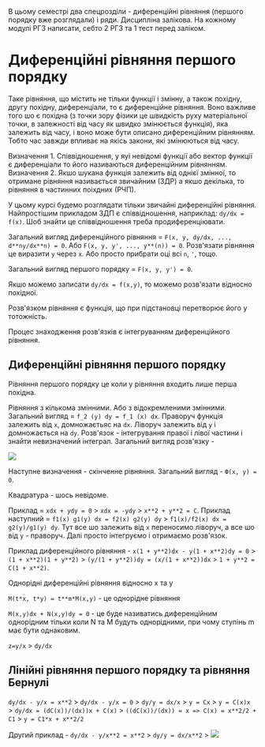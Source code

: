 В цьому семестрі два спецрозділи - диференційні рівняння (першого порядку вже розглядали) і ряди. Дисципліна залікова. На кожному модулі РГЗ написати, себто 2 РГЗ та 1 тест перед заліком.

# Диференційні рівняння першого порядку

Таке рівняння, що містить не тільки функції і змінну, а також похідну, другу похідну, диференціали, то є диференційне рівняння. Воно важливе того шо є похідна (з точки зору фізики це швидкість руху матеріальної точки, в залежності від часу як швидко змінюється функція), яка залежить від часу, і воно може бути описано диференційним рівнянням. Тобто час завжди впливає на якісь закони, які змінюються від часу.

Визначення 1. Співвідношення, у яуі невідомі функції або вектор функції є диференціали то його називаються диференційним рівнянням.
Визначення 2. Якшо шукана функція залежить від однієї змінної, то отримане рівняння називається звичайним (ЗДР) а якшо декілька, то рівняння в частинних поіхдних (РЧП).

У цьому курсі будемо розглядати тільки звичайні диференційні рівняння. Найпростішим прикладом ЗДП є співвідношення, наприклад: `dy/dx = f(x)`. Шоб знайти це співвідношення треба продиференціювати.

Загальний вигляд диференційного рівняння = `F(x, y, dy/dx, ..., d**ny/dx**n) = 0`. Або `F(x, y, y', ..., y**(n)) = 0`. Розв'язати рівняння це виразити `y` через `x`. Або просто прибрати оці всі `n`, `'`, тощо.

Загальний вигляд першого порядку = `F(x, y, y') = 0`.

Якшо можемо записати `dy/dx = f(x,y)`, то можемо розв'язати відносно похідної.

Розв'язком рівняння є функція, що при підстановці перетворює його у тотожність.

Процес знаходження розв'язків є інтегруванням диференційного рівняння.

## Диференційні рівняння першого порядку

Рівняння першого порядку це коли у рівняння входить лише перша похідна.

Рівняння з кількома змінними. Або з відокремленими змінними. Загальний вигляд = `f_2 (y) dy = f_1 (x) dx`. Праворуч функція залежить від `x`, домножаєтьяс на `dx`. Ліворуч залежить від `y` і домножається на `dy`. Розв'язок - інтегрування правої і лівої частини і знайти невизначений інтеграл. Загальний вигляд розв'язку -

![](https://i.imgur.com/hYQNXBZ.png)

Наступне визначення - скінченне рівняння. Загальний вигляд - `Ф(x, y) = 0`.

Квадратура - шось невідоме.

Приклад = `xdx + ydy = 0` > `xdx = -ydy` > `x**2 + y**2 = C`. Приклад наступний = `f1(x) g1(y) dx = f2(x) g2(y) dy` > `f1(x)/f2(x) dx = g2(y)/g1(y) dy`. Тут все шо залежить від `х` переносимо ліворуч, а все шо від `у` - праворуч. Далі просто інтегруємо і отримаємо розв'язок.

Приклад диференційного рівняння - `x(1 + y**2)dx - y(1 + x**2)dy = 0` > `(1 + x**2)(1 + y**2)` > `(y/(1 + y**2))dy = (x/(1 + x**2))dx` > `1 + y**2 = C(1 + x**2)`. 

Однорідні диференційні рівняння відносно х та у

`M(t*x, t*y) = t**m*M(x,y)` - це однорідне рівняння

`M(x,y)dx + N(x,y)dy = 0` - це буде називатись диференційним однорідним тільки коли N та M будуть однорідними, при чому ступінь m має бути однаковим.

`z=y/x` > `dy/dx`

## Лінійні рівняння першого порядку та рівняння Бернулі

`dy/dx - y/x = x**2` > `dy/dx - y/x = 0` > `dy/y = dx/x` > `y = Cx` > `y = C(x)x` > `dy/dx = (dC(x))/(dx))x + C(x)` > `((dC(x))/(dx)) = x => C(x) = x**2/2 + C1` > `y = C1*x + x**2/2`

Другий приклад - `dy/dx - y/x**2 = x**2` > `dy/y = dx/x**2` > ![](https://i.imgur.com/Cm04PYA.png)

